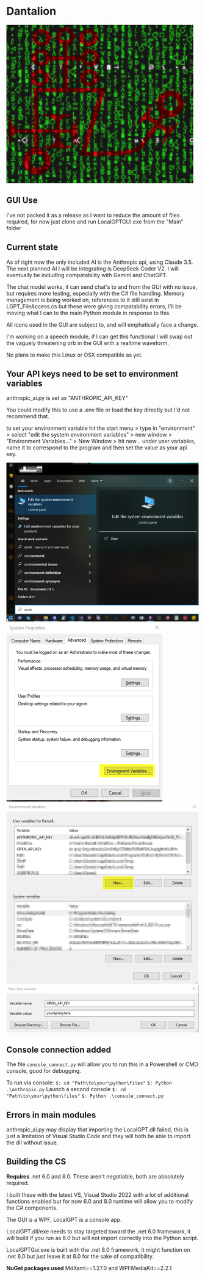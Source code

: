 
# Dantalion

![alt mainimage](Dantalion.png)

## GUI Use
I've not packed it as a release as I want to reduce the amount of files required, for now just clone and run LocalGPTGUI.exe from the "Main" folder

## Current state

As of right now the only included AI is the Anthropic api, using Claude 3.5.
The next planned AI I will be integrating is DeepSeek Coder V2.
I will eventually be including compatability with Gemini and ChatGPT.

The chat model works, it can send chat's to and from the GUI with no issue, but requires more testing, especially with the C# file handling.
Memory management is being worked on, references to it still exist in LGPT_FileAccess.cs but these were giving compatability errors, I'll be moving what I can to the main Python module in response to this.

All icons used in the GUI are subject to, and will emphatically face a change.

I'm working on a speech module, if I can get this functional I will swap out the vaguely threatening orb in the GUI with a realtime waveform.

No plans to make this Linux or OSX compatible as yet.

## Your API keys need to be set to environment variables

anthropic_ai.py is set as "ANTHROPIC_API_KEY"

You could modify this to use a .env file or load the key directly but I'd not recommend that.

to set your environment variable hit the start menu > type in "environment" > select "edit the system environment variables" > new window > "Environment Variables..." > New Window > hit new... under user variables, name it to correspond to the program and then set the value as your api key.

![alt text](image-1.png)
![alt text](image-2.png)
![alt text](image-3.png)
![alt text](image-4.png)

## Console connection added

The file `console_connect.py` will allow you to run this in a Powershell or CMD console, good for debugging.

To run via console:
`$: cd "Path\to\your\python\files"`
`$: Python .\anthropic.py`
Launch a second console
`$: cd "Path\to\your\python\files"`
`$: Python .\console_connect.py`

## Errors in main modules

anthropic_ai.py may display that importing the LocalGPT.dll failed, this is just a limitation of Visual Studio Code and they will both be able to import the dll without issue.

## Building the CS

**Requires** .net 6.0 and 8.0. These aren't negotiable, both are absolutely required.

I built these with the latest VS, Visual Studio 2022 with a lot of additional functions enabled but for now 6.0 and 8.0 runtime will allow you to modify the C# components.

The GUI is a WPF, LocalGPT is a console app.

LocalGPT.dll/exe needs to stay targeted toward the .net 6.0 framework, it will build if you run as 8.0 but will not import correctly into the Python script.

LocalGPTGui.exe is built with the .net 8.0 framework, it might function on .net 6.0 but just leave it at 8.0 for the sake of compatibility.

**NuGet packages used** MdXaml==1.27.0 and WPFMediaKit==2.2.1
